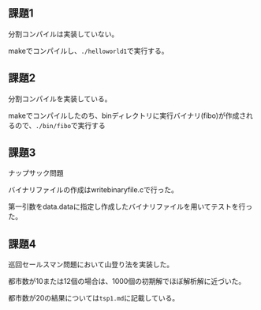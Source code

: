 ## 課題1
分割コンパイルは実装していない。

makeでコンパイルし、`./helloworld1`で実行する。

## 課題2
分割コンパイルを実装している。

makeでコンパイルしたのち、binディレクトリに実行バイナリ(fibo)が作成されるので、`./bin/fibo`で実行する

## 課題3
ナップサック問題

バイナリファイルの作成はwritebinaryfile.cで行った。

第一引数をdata.dataに指定し作成したバイナリファイルを用いてテストを行った。

## 課題4
巡回セールスマン問題において山登り法を実装した。

都市数が10または12個の場合は、1000個の初期解でほぼ解析解に近づいた。

都市数が20の結果については`tsp1.md`に記載している。
